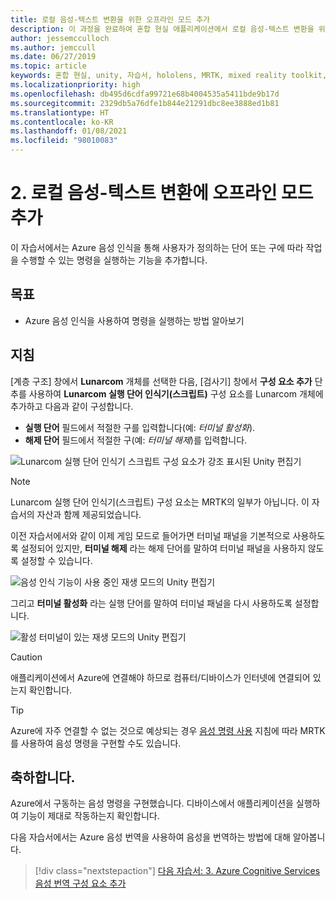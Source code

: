 ```yaml
---
title: 로컬 음성-텍스트 변환을 위한 오프라인 모드 추가
description: 이 과정을 완료하여 혼합 현실 애플리케이션에서 로컬 음성-텍스트 변환을 위해 오프라인 모드를 추가하는 방법을 알아봅니다.
author: jessemcculloch
ms.author: jemccull
ms.date: 06/27/2019
ms.topic: article
keywords: 혼합 현실, unity, 자습서, hololens, MRTK, mixed reality toolkit, UWP, Azure spatial anchors, 음성 인식, Windows 10
ms.localizationpriority: high
ms.openlocfilehash: db495d6cdfa99721e68b4004535a5411bde9b17d
ms.sourcegitcommit: 2329db5a76dfe1b844e21291dbc8ee3888ed1b81
ms.translationtype: HT
ms.contentlocale: ko-KR
ms.lasthandoff: 01/08/2021
ms.locfileid: "98010083"
---
```

# <a name="2-adding-an-offline-mode-for-local-speech-to-text-translation"></a>2. 로컬 음성-텍스트 변환에 오프라인 모드 추가

이 자습서에서는 Azure 음성 인식을 통해 사용자가 정의하는 단어 또는 구에 따라 작업을 수행할 수 있는 명령을 실행하는 기능을 추가합니다.

## <a name="objectives"></a>목표

* Azure 음성 인식을 사용하여 명령을 실행하는 방법 알아보기

## <a name="instructions"></a>지침

[계층 구조] 창에서 **Lunarcom** 개체를 선택한 다음, [검사기] 창에서 **구성 요소 추가** 단추를 사용하여 **Lunarcom 실행 단어 인식기(스크립트)** 구성 요소를 Lunarcom 개체에 추가하고 다음과 같이 구성합니다.

* **실행 단어** 필드에서 적절한 구를 입력합니다(예: _터미널 활성화_).
* **해제 단어** 필드에서 적절한 구(예: _터미널 해제_)를 입력합니다.

![Lunarcom 실행 단어 인식기 스크립트 구성 요소가 강조 표시된 Unity 편집기](images/mrlearning-speech/tutorial2-section1-step1-1.png)

> [!NOTE]
> Lunarcom 실행 단어 인식기(스크립트) 구성 요소는 MRTK의 일부가 아닙니다. 이 자습서의 자산과 함께 제공되었습니다.

이전 자습서에서와 같이 이제 게임 모드로 들어가면 터미널 패널을 기본적으로 사용하도록 설정되어 있지만, **터미널 해제** 라는 해제 단어를 말하여 터미널 패널을 사용하지 않도록 설정할 수 있습니다.

![음성 인식 기능이 사용 중인 재생 모드의 Unity 편집기](images/mrlearning-speech/tutorial2-section1-step1-2.png)

그리고 **터미널 활성화** 라는 실행 단어를 말하여 터미널 패널을 다시 사용하도록 설정합니다.

![활성 터미널이 있는 재생 모드의 Unity 편집기](images/mrlearning-speech/tutorial2-section1-step1-3.png)

> [!CAUTION]
> 애플리케이션에서 Azure에 연결해야 하므로 컴퓨터/디바이스가 인터넷에 연결되어 있는지 확인합니다.

> [!TIP]
> Azure에 자주 연결할 수 없는 것으로 예상되는 경우 [음성 명령 사용](mr-learning-base-09.md) 지침에 따라 MRTK를 사용하여 음성 명령을 구현할 수도 있습니다.

## <a name="congratulations"></a>축하합니다.

Azure에서 구동하는 음성 명령을 구현했습니다. 디바이스에서 애플리케이션을 실행하여 기능이 제대로 작동하는지 확인합니다.

다음 자습서에서는 Azure 음성 번역을 사용하여 음성을 번역하는 방법에 대해 알아봅니다.

> [!div class="nextstepaction"]
> [다음 자습서: 3. Azure Cognitive Services 음성 번역 구성 요소 추가](mrlearning-speechSDK-ch3.md)
